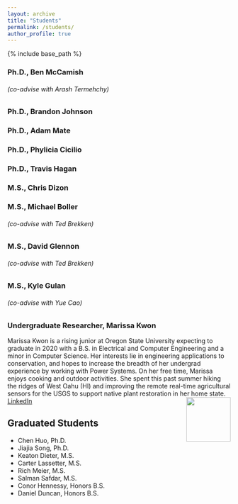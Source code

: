 ```yaml
---
layout: archive
title: "Students"
permalink: /students/
author_profile: true
---
```


{% include base_path %}

### Ph.D., Ben McCamish
###### (co-advise with Arash Termehchy)

### Ph.D., Brandon Johnson

### Ph.D., Adam Mate

### Ph.D., Phylicia Cicilio

### Ph.D., Travis Hagan

### M.S., Chris Dizon

### M.S., Michael Boller
###### (co-advise with Ted Brekken)

### M.S., David Glennon
###### (co-advise with Ted Brekken)

### M.S., Kyle Gulan
###### (co-advise with Yue Cao)

### Undergraduate Researcher, Marissa Kwon
Marissa Kwon is a rising junior at Oregon State University expecting to graduate in 2020 with a B.S. in Electrical and Computer Engineering and a minor in Computer Science. Her interests lie in engineering applications to conservation, and hopes to increase the breadth of her undergrad experience by working with Power Systems. On her free time, Marissa enjoys cooking and outdoor activities. She spent this past summer hiking the ridges of West Oahu (HI) and improving the remote real-time agricultural sensors for the USGS to support native plant restoration in her home state. [LinkedIn](https://www.linkedin.com/in/marissa-kwon-7a5731131) <img align="right" width="100" src="https://ecotillasanchez.github.io/files/marissa.jpeg">

## Graduated Students
* Chen Huo, Ph.D.
* Jiajia Song, Ph.D.
* Keaton Dieter, M.S.
* Carter Lassetter, M.S.
* Rich Meier, M.S.
* Salman Safdar, M.S.
* Conor Hennessy, Honors B.S.
* Daniel Duncan, Honors B.S.
